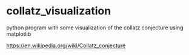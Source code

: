 # collatz_visualization 
python program with some visualization of the collatz conjecture using matplotlib

https://en.wikipedia.org/wiki/Collatz_conjecture
